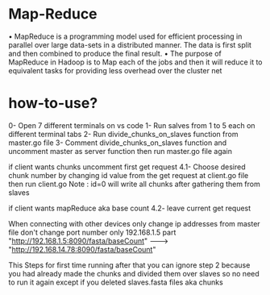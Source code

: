 # Map-Reduce

• MapReduce is a programming model used for efficient processing in parallel over large data-sets in a distributed manner. The data is first split and then combined to produce the final result.
• The purpose of MapReduce in Hadoop is to Map each of the jobs and then it will reduce it to equivalent tasks for providing less overhead over the cluster net


#    how-to-use?

0- Open 7 different terminals on vs code 
1- Run salves from 1 to 5 each on different terminal tabs
2- Run divide_chunks_on_slaves function from master.go file 
3- Comment divide_chunks_on_slaves function and uncomment master as server function then run master.go file again

if client wants chunks uncomment first get request 
4.1- Choose desired chunk number by changing id value from the  get request at client.go file then run client.go
Note : id=0 will write all chunks after gathering them from slaves

if client wants mapReduce aka base count 
4.2- leave current get request

When connecting with other devices only change ip addresses from master file don't change port number only 192.168.1.5 part
"http://192.168.1.5:8090/fasta/baseCount" ---> "http://192.168.14.78:8090/fasta/baseCount"

This Steps for first time running after that you can ignore step 2 because you had already made the chunks and 
divided them over slaves so no need to run it again except if you deleted slaves.fasta files aka chunks
